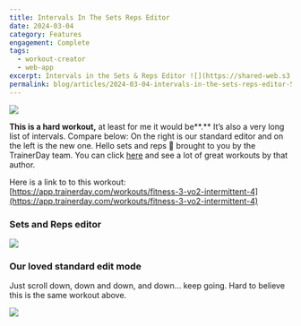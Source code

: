```yaml
---
title: Intervals In The Sets Reps Editor
date: 2024-03-04
category: Features
engagement: Complete
tags:
  - workout-creator
  - web-app
excerpt: Intervals in the Sets & Reps Editor ![](https://shared-web.s3.amazonaws.com/blog/images/2024-03-04sk90tTRsEFdyk8Q.png) This is a hard workout, at least for me it would be. It’s also a...
permalink: blog/articles/2024-03-04-intervals-in-the-sets-reps-editor-55cc04733ad9
---
```

![](https://shared-web.s3.amazonaws.com/blog/images/2024-03-04sk90tTRsEFdyk8Q.png)

**This is a hard workout,** at least for me it would be**.** It’s also a very long list of intervals. Compare below: On the right is our standard editor and on the left is the new one. Hello sets and reps 🙂 brought to you by the TrainerDay team. You can click [here](https://app.trainerday.com/search?s=Author%3A%20Flyf) and see a lot of great workouts by that author.

Here is a link to to this workout: [https://app.trainerday.com/workouts/fitness-3-vo2-intermittent-4](https://app.trainerday.com/workouts/fitness-3-vo2-intermittent-4)

### Sets and Reps editor

![](https://shared-web.s3.amazonaws.com/blog/images/2024-03-0a4Se7FMStLd4__u7.png)

### Our loved standard edit mode

Just scroll down, down and down, and down… keep going. Hard to believe this is the same workout above.

![](https://shared-web.s3.amazonaws.com/blog/images/2024-03-053ILLceimq1nfuB1.jpg)
